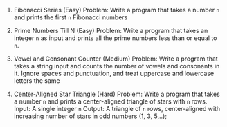 1. Fibonacci Series (Easy)
 Problem:
 Write a program that takes a number `n` and prints the first `n` Fibonacci numbers

2. Prime Numbers Till N (Easy)
 Problem:
 Write a program that takes an integer `n` as input and prints all the prime numbers less than or
 equal to `n`.

 3. Vowel and Consonant Counter (Medium)
 Problem:
 Write a program that takes a string input and counts the number of vowels and consonants in it.
 Ignore spaces and punctuation, and treat uppercase and lowercase letters the same

 4. Center-Aligned Star Triangle (Hard)
 Problem:
 Write a program that takes a number `n` and prints a center-aligned triangle of stars with `n` rows.
 Input: A single integer `n`
 Output: A triangle of `n` rows, center-aligned with increasing number of stars in odd numbers (1, 3,
 5,..);
